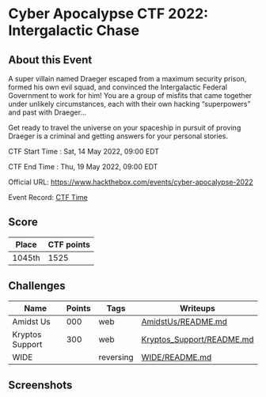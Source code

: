 # Cyber Apocalypse CTF 2022: Intergalactic Chase



## About this Event

A super villain named Draeger escaped from a maximum security prison, formed his own evil squad, and convinced the Intergalactic Federal Government to work for him! You are a group of misfits that came together under unlikely circumstances, each with their own hacking “superpowers” and past with Draeger…

Get ready to travel the universe on your spaceship in pursuit of proving Draeger is a criminal and getting answers for your personal stories.


CTF Start Time :  Sat, 14 May 2022, 09:00 EDT

CTF End Time : Thu, 19 May 2022, 09:00 EDT

Official URL: https://www.hackthebox.com/events/cyber-apocalypse-2022

Event Record: [CTF Time](https://ctftime.org/event/1639)


## Score

| Place | CTF points |
|-------|------------|
| 1045th| 	1525 |

## Challenges
| Name | Points | Tags | Writeups |
|------|--------|------|----------|
|Amidst Us| 000 |web|[AmidstUs/README.md](AmidstUs/README.md)|
|Kryptos Support| 300 |web|[Kryptos_Support/README.md](Kryptos_Support/README.md)|
|WIDE|  | reversing|[WIDE/README.md](WIDE/README.md)|






## Screenshots

